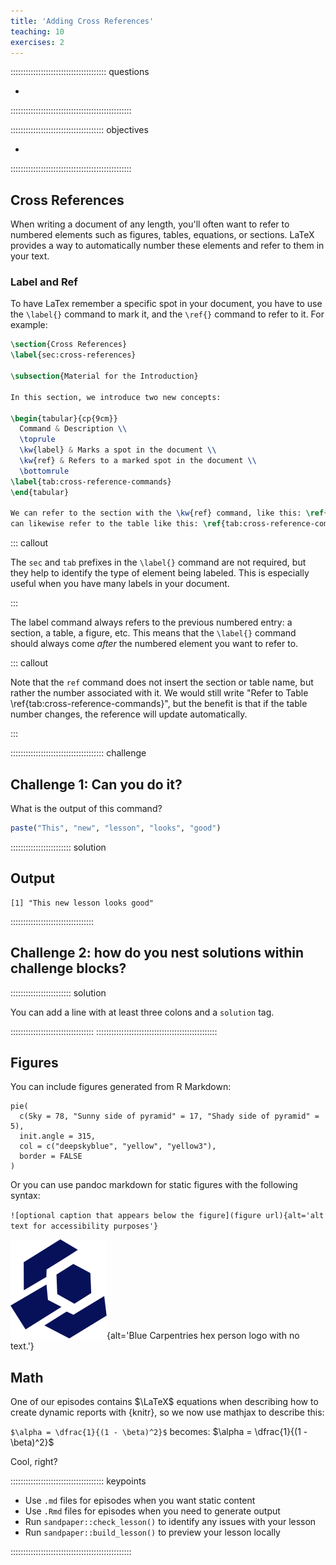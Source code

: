 ```yaml
---
title: 'Adding Cross References'
teaching: 10
exercises: 2
---
```


:::::::::::::::::::::::::::::::::::::: questions 

- 

::::::::::::::::::::::::::::::::::::::::::::::::

::::::::::::::::::::::::::::::::::::: objectives

- 

::::::::::::::::::::::::::::::::::::::::::::::::

## Cross References

When writing a document of any length, you'll often want to refer to numbered elements such as 
figures, tables, equations, or sections. LaTeX provides a way to automatically number these elements
and refer to them in your text.

### Label and Ref

To have LaTex remember a specific spot in your document, you have to use the `\label{}` command to 
mark it, and the `\ref{}` command to refer to it. For example:

```latex	
\section{Cross References}
\label{sec:cross-references}

\subsection{Material for the Introduction}

In this section, we introduce two new concepts:

\begin{tabular}{cp{9cm}}
  Command & Description \\
  \toprule
  \kw{label} & Marks a spot in the document \\
  \kw{ref} & Refers to a marked spot in the document \\
  \bottomrule
\label{tab:cross-reference-commands}
\end{tabular}

We can refer to the section with the \kw{ref} command, like this: \ref{sec:cross-references}. We 
can likewise refer to the table like this: \ref{tab:cross-reference-commands}.
```

::: callout

The `sec` and `tab` prefixes in the `\label{}` command are not required, but they help to identify
the type of element being labeled. This is especially useful when you have many labels in your
document.

:::

The label command always refers to the previous numbered entry: a section, a table, a figure, etc.
This means that the `\label{}` command should always come *after* the numbered element you want to
refer to.

::: callout

Note that the `ref` command does not insert the section or table name, but rather the number 
associated with it. We would still write "Refer to Table \ref{tab:cross-reference-commands}", but
the benefit is that if the table number changes, the reference will update automatically.

:::


::::::::::::::::::::::::::::::::::::: challenge 

## Challenge 1: Can you do it?

What is the output of this command?

```r
paste("This", "new", "lesson", "looks", "good")
```

:::::::::::::::::::::::: solution 

## Output
 
```output
[1] "This new lesson looks good"
```

:::::::::::::::::::::::::::::::::


## Challenge 2: how do you nest solutions within challenge blocks?

:::::::::::::::::::::::: solution 

You can add a line with at least three colons and a `solution` tag.

:::::::::::::::::::::::::::::::::
::::::::::::::::::::::::::::::::::::::::::::::::

## Figures

You can include figures generated from R Markdown:

```{r pyramid, fig.alt = "pie chart illusion of a pyramid", fig.cap = "Sun arise each and every morning"}
pie(
  c(Sky = 78, "Sunny side of pyramid" = 17, "Shady side of pyramid" = 5), 
  init.angle = 315, 
  col = c("deepskyblue", "yellow", "yellow3"), 
  border = FALSE
)
```
Or you can use pandoc markdown for static figures with the following syntax:

`![optional caption that appears below the figure](figure url){alt='alt text for
accessibility purposes'}`

![You belong in The Carpentries!](https://raw.githubusercontent.com/carpentries/logo/master/Badge_Carpentries.svg){alt='Blue Carpentries hex person logo with no text.'}

## Math

One of our episodes contains $\LaTeX$ equations when describing how to create
dynamic reports with {knitr}, so we now use mathjax to describe this:

`$\alpha = \dfrac{1}{(1 - \beta)^2}$` becomes: $\alpha = \dfrac{1}{(1 - \beta)^2}$

Cool, right?

::::::::::::::::::::::::::::::::::::: keypoints 

- Use `.md` files for episodes when you want static content
- Use `.Rmd` files for episodes when you need to generate output
- Run `sandpaper::check_lesson()` to identify any issues with your lesson
- Run `sandpaper::build_lesson()` to preview your lesson locally

::::::::::::::::::::::::::::::::::::::::::::::::

